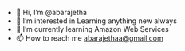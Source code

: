 - 👋 Hi, I’m @abarajetha
- 👀 I’m interested in Learning anything new always
- 🌱 I’m currently learning Amazon Web Services
- 📫 How to reach me abarajethaa@gmail.com

